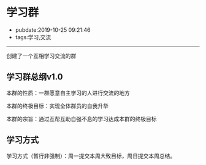 # 学习群

- pubdate:2019-10-25 09:21:46
- tags:学习,交流

---

创建了一个互相学习交流的群

## 学习群总纲v1.0

本群的性质：一群愿意自主学习的人进行交流的地方

本群的终极目标：实现全体群员的自我升华

本群的宗旨：通过互帮互助自强不息的学习达成本群的终极目标

## 学习方式

学习方式（暂行非强制）：周一提交本周大致目标，周日提交本周总结。

